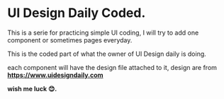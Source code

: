 # UI Design Daily Coded.

This is a serie for practicing simple UI coding, I will try to add one component or sometimes pages everyday.

This is the coded part of what the owner of UI Design daily is doing.

each component will have the design file attached to it, design are from **https://www.uidesigndaily.com**

__wish me luck  :blush:.__
